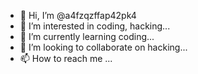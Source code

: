 - 👋 Hi, I’m @a4fzqzffap42pk4
- 👀 I’m interested in coding, hacking...
- 🌱 I’m currently learning coding...
- 💞️ I’m looking to collaborate on hacking...
- 📫 How to reach me ...

<!---
a4fzqzffap42pk4/a4fzqzffap42pk4 is a ✨ special ✨ repository because its `README.md` (this file) appears on your GitHub profile.
You can click the Preview link to take a look at your changes.
--->
